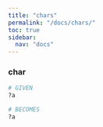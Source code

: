 ```yaml
---
title: "chars"
permalink: "/docs/chars/"
toc: true
sidebar:
  nav: "docs"
---
```

### char
```ruby
# GIVEN
?a
```
```ruby
# BECOMES
?a
```
